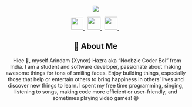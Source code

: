 <!--Copyright 2019 Arindam Hazra aka Xynox <https://xynox.codes/>

Licensed under the Apache License, Version 2.0(the "License");
you may not use this file except in compliance with the License.
You may obtain a copy of the License at

http://www.apache.org/licenses/LICENSE-2.0

Unless required by applicable law or agreed to in writing, software
distributed under the License is distributed on an "AS IS" BASIS,
    WITHOUT WARRANTIES OR CONDITIONS OF ANY KIND, either express or implied.
    See the License for the specific language governing permissions and
limitations under the License.
-->

<div align = "center">

<p align="center">
    <a href="https://www.xynoxthedev.xyz/">
        <img src="./assets/banner.svg" />
    </a>
</p>
<p align="center">
    <a href="https://www.linkedin.com/in/arindamhazra/">
        <img src="https://github.com/user-attachments/assets/32210492-00f1-4375-96d2-94da5bfc728e" width="33px" />
    </a>
    &nbsp;
    <a href="https://www.instagram.com/xynoxthedev/">
        <img src="https://github.com/user-attachments/assets/726a16e7-01b1-4a41-8f12-d7a1f7028f24" width="35px" />
    </a>
    &nbsp;
    <a href="https://x.com/Arindamz03">
        <img src="https://github.com/user-attachments/assets/2d07aad5-db78-4e18-9b63-7fb8d455b02e" width="35px" />
    </a>
    &nbsp;
</p>



## :bust_in_silhouette: About Me
&nbsp;
Hiee 👋, myself Arindam {Xynox} Hazra aka “Noobzie Coder Boi” from India. I am a student and software developer, passionate about making awesome things for tons of smiling faces. Enjoy building things, especially those that help or entertain others to bring happiness in others’ lives and discover new things to learn. I spent my free time programming, singing, listening to songs, making code more efficient or user-friendly, and sometimes playing video games! 😄

<!--
## 🔖 My Statistics
&nbsp;
<p align="center">
    <a href="https://github.com/XynoxTheDev/">
        <img src="https://github-readme-stats.vercel.app/api?username=XynoxTheDev&hide=issues,prs&count_private=true&show_owner=true&show_icons=true&bg_color=0d1117&title_color=ffffff&text_color=ffffff&icon_color=db1cff&hide_border=true/" />
    </a>
    <a href="https://github.com/XynoxTheDev/">
        <img src="https://github-readme-stats.vercel.app/api/top-langs/?username=XynoxTheDev&layout=compact&count_private=true&langs_count=8&card_width=445&bg_color=0d1117&title_color=ffffff&text_color=ffffff&icon_color=db1cff&hide_border=true/" />
    </a>
    <a href="https://github.com/XynoxTheDev/">
        <img src="https://github-readme-streak-stats.herokuapp.com?user=XynoxTheDev&hide_border=true&background=0D1117&currStreakLabel=FFFFFF&sideLabels=FFFFFF&currStreakNum=FFFFFF&dates=FFFFFF&sideNums=FFFFFF&fire=db1cff&ring=db1cff&stroke=FFFFFFFF)](https://git.io/streak-stats" />
    </a>
<!--         <a href="https://open.spotify.com/user/zrei8evwinfjy9d27fjon68hh?si=eed83da070104091">
        <img src="https://spotify-github-profile.vercel.app/api/view?uid=zrei8evwinfjy9d27fjon68hh&cover_image=true&theme=novatorem" width="500px"/>
    </a>
</p>

    ![](https://komarev.com/ghpvc/?username=XynoxTheDev&style=flat-square)
    ![status](https://dev.discordprofiles.me/badge/status/594853883742912512?style=flat-square)
    ![playing](https://dev.discordprofiles.me/badge/playing/594853883742912512?style=flat-square)
    ![vscode](https://dev.discordprofiles.me/badge/vscode/594853883742912512?style=flat-square)
    ![intellij](https://dev.discordprofiles.me/badge/intellij/594853883742912512?style=flat-square)
    [![spotify](https://dev.discordprofiles.me/badge/spotify/594853883742912512?style=flat-square)](https://dev.discordprofiles.me/openspotify/594853883742912512?style=flat-square)
</div> 
    -->
